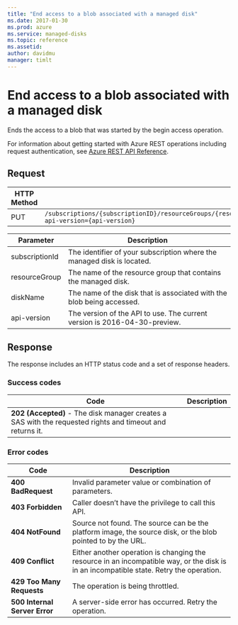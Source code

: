 ```yaml
---
title: "End access to a blob associated with a managed disk"
ms.date: 2017-01-30
ms.prod: azure
ms.service: managed-disks
ms.topic: reference
ms.assetid: 
author: davidmu
manager: timlt
---
```


# End access to a blob associated with a managed disk

Ends the access to a blob that was started by the begin access operation.

For information about getting started with Azure REST operations including request authentication, see [Azure REST API Reference](../../../../index.md).

## Request

| HTTP Method | URI|  
| ----------- |----|  
| PUT | `/subscriptions/{subscriptionID}/resourceGroups/{resourceGroup}/providers/Microsoft.Compute/disks/{diskName}/EndGetAccess?api-version={api-version}` |

| Parameter | Description |
| --------- | ----------- |
| subscriptionId | The identifier of your subscription where the managed disk is located. |
| resourceGroup | The name of the resource group that contains the managed disk. |
| diskName | The name of the disk that is associated with the blob being accessed. |
| api-version | The version of the API to use. The current version is 2016-04-30-preview. |

## Response  

The response includes an HTTP status code and a set of response headers. 

### Success codes

| Code | Description |
| ---- | ----------- |
| **202 (Accepted)** - The disk manager creates a SAS with the requested rights and timeout and returns it. | 

### Error codes

| Code | Description |
| ---- | ----------- |
| **400 BadRequest** | Invalid parameter value or combination of parameters. |
| **403 Forbidden** | Caller doesn’t have the privilege to call this API. |
| **404 NotFound** | Source not found. The source can be the platform image, the source disk, or the blob pointed to by the URL. |
| **409 Conflict** | Either another operation is changing the resource in an incompatible way, or the disk is in an incompatible state. Retry the operation. | 
| **429 Too Many Requests** | The operation is being throttled. |
| **500 Internal Server Error** | A server-side error has occurred. Retry the operation. |